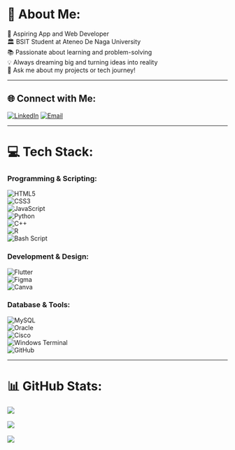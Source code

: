 # 💫 About Me:
🌟 Aspiring App and Web Developer  
🏛️ BSIT Student at Ateneo De Naga University  
📚 Passionate about learning and problem-solving  
💡 Always dreaming big and turning ideas into reality  
💬 Ask me about my projects or tech journey!

---

## 🌐 Connect with Me:
[![LinkedIn](https://img.shields.io/badge/LinkedIn-%230077B5.svg?style=flat&logo=linkedin&logoColor=white)](https://linkedin.com/in/466993293](https://www.linkedin.com/in/john-francis-466993293/))  
[![Email](https://img.shields.io/badge/Email-D14836?style=flat&logo=gmail&logoColor=white)](mailto:jfvillareal@gbox.adnu.edu.ph)

---

# 💻 Tech Stack:
### **Programming & Scripting:**  
![HTML5](https://img.shields.io/badge/html5-%23E34F26.svg?style=flat&logo=html5&logoColor=white)  
![CSS3](https://img.shields.io/badge/css3-%231572B6.svg?style=flat&logo=css3&logoColor=white)  
![JavaScript](https://img.shields.io/badge/javascript-%23323330.svg?style=flat&logo=javascript&logoColor=%23F7DF1E)  
![Python](https://img.shields.io/badge/python-3670A0?style=flat&logo=python&logoColor=ffdd54)  
![C++](https://img.shields.io/badge/c++-%2300599C.svg?style=flat&logo=c%2B%2B&logoColor=white)  
![R](https://img.shields.io/badge/r-%23276DC3.svg?style=flat&logo=r&logoColor=white)  
![Bash Script](https://img.shields.io/badge/bash_script-%23121011.svg?style=flat&logo=gnu-bash&logoColor=white)  

### **Development & Design:**  
![Flutter](https://img.shields.io/badge/Flutter-%2302569B.svg?style=flat&logo=Flutter&logoColor=white)  
![Figma](https://img.shields.io/badge/figma-%23F24E1E.svg?style=flat&logo=figma&logoColor=white)  
![Canva](https://img.shields.io/badge/Canva-%2300C4CC.svg?style=flat&logo=Canva&logoColor=white)

### **Database & Tools:**  
![MySQL](https://img.shields.io/badge/mysql-4479A1.svg?style=flat&logo=mysql&logoColor=white)  
![Oracle](https://img.shields.io/badge/Oracle-F80000?style=flat&logo=oracle&logoColor=white)  
![Cisco](https://img.shields.io/badge/cisco-%23049fd9.svg?style=flat&logo=cisco&logoColor=black)  
![Windows Terminal](https://img.shields.io/badge/Windows%20Terminal-%234D4D4D.svg?style=flat&logo=windows-terminal&logoColor=white)  
![GitHub](https://img.shields.io/badge/github-%23121011.svg?style=flat&logo=github&logoColor=white)  

---

# 📊 GitHub Stats:
![](https://github-readme-stats.vercel.app/api?username=fransanityvillareal&theme=cobalt&hide_border=false&include_all_commits=false&count_private=false)<br>  
![](https://github-readme-streak-stats.herokuapp.com/?user=fransanityvillareal&theme=cobalt&hide_border=false)<br>  
![](https://github-readme-stats.vercel.app/api/top-langs/?username=fransanityvillareal&theme=cobalt&hide_border=false&include_all_commits=false&count_private=false&layout=compact)

